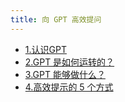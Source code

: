 ```yaml
---
title: 向 GPT 高效提问
---
```


- [1.认识GPT](/docs/novel/%E5%B0%8F%E8%AF%B4%E5%88%9B%E4%BD%9C%E7%9A%84%E6%9C%80%E4%BD%8E%E8%A6%81%E6%B1%82%E6%98%AF%E4%BB%80%E4%B9%88.html)
- [2.GPT 是如何运转的？](/docs/novel/%E5%A6%82%E4%BD%95%E4%BD%BF%E7%94%A8Claude%20AI%E8%BE%85%E5%8A%A9%E5%88%9B%E4%BD%9C%E5%B0%8F%E8%AF%B4.html)
- [3.GPT 能够做什么？](/docs/%E5%90%91GPT%E9%AB%98%E6%95%88%E6%8F%90%E9%97%AE/3.GPT%E8%83%BD%E5%A4%9F%E5%81%9A%E4%BB%80%E4%B9%88.html)
- [4.高效提示的 5 个方式](/docs/%E5%90%91GPT%E9%AB%98%E6%95%88%E6%8F%90%E9%97%AE/4.%E9%AB%98%E6%95%88%E6%8F%90%E7%A4%BA%E7%9A%845%E4%B8%AA%E6%96%B9%E5%BC%8F.html)

